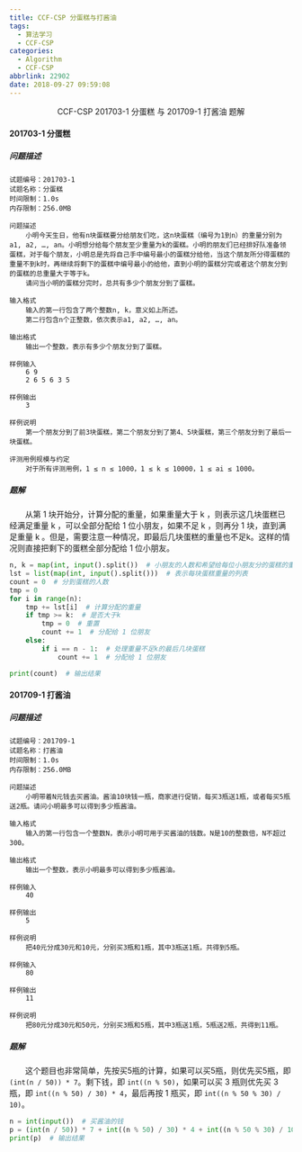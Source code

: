 ```yaml
---
title: CCF-CSP 分蛋糕与打酱油
tags:
  - 算法学习
  - CCF-CSP
categories:
  - Algorithm
  - CCF-CSP
abbrlink: 22902
date: 2018-09-27 09:59:08
---
```


<center>CCF-CSP 201703-1 分蛋糕 与 201709-1 打酱油 题解</center>

<!--more-->

#### 201703-1 分蛋糕

##### 问题描述

```
试题编号：201703-1
试题名称：分蛋糕
时间限制：1.0s
内存限制：256.0MB

问题描述
    小明今天生日，他有n块蛋糕要分给朋友们吃，这n块蛋糕（编号为1到n）的重量分别为a1, a2, …, an。小明想分给每个朋友至少重量为k的蛋糕。小明的朋友们已经排好队准备领蛋糕，对于每个朋友，小明总是先将自己手中编号最小的蛋糕分给他，当这个朋友所分得蛋糕的重量不到k时，再继续将剩下的蛋糕中编号最小的给他，直到小明的蛋糕分完或者这个朋友分到的蛋糕的总重量大于等于k。
    请问当小明的蛋糕分完时，总共有多少个朋友分到了蛋糕。

输入格式
    输入的第一行包含了两个整数n, k，意义如上所述。
    第二行包含n个正整数，依次表示a1, a2, …, an。

输出格式
    输出一个整数，表示有多少个朋友分到了蛋糕。

样例输入
    6 9
    2 6 5 6 3 5

样例输出
    3

样例说明
    第一个朋友分到了前3块蛋糕，第二个朋友分到了第4、5块蛋糕，第三个朋友分到了最后一块蛋糕。

评测用例规模与约定
    对于所有评测用例，1 ≤ n ≤ 1000，1 ≤ k ≤ 10000，1 ≤ ai ≤ 1000。
```

##### 题解

　　从第 1 块开始分，计算分配的重量，如果重量大于 k ，则表示这几块蛋糕已经满足重量 k ，可以全部分配给 1 位小朋友，如果不足 k ，则再分 1 块，直到满足重量 k 。但是，需要注意一种情况，即最后几块蛋糕的重量也不足k。这样的情况则直接把剩下的蛋糕全部分配给 1 位小朋友。

```python
n, k = map(int, input().split())  # 小朋友的人数和希望给每位小朋友分的蛋糕的重量
lst = list(map(int, input().split()))  # 表示每块蛋糕重量的列表
count = 0  # 分到蛋糕的人数
tmp = 0
for i in range(n):
    tmp += lst[i]  # 计算分配的重量
    if tmp >= k:  # 是否大于k
        tmp = 0  # 重置
        count += 1  # 分配给 1 位朋友
    else:
        if i == n - 1:  # 处理重量不足k的最后几块蛋糕
            count += 1  # 分配给 1 位朋友

print(count)  # 输出结果
```

#### 201709-1 打酱油

##### 问题描述

```
试题编号：201709-1
试题名称：打酱油
时间限制：1.0s
内存限制：256.0MB

问题描述
    小明带着N元钱去买酱油。酱油10块钱一瓶，商家进行促销，每买3瓶送1瓶，或者每买5瓶送2瓶。请问小明最多可以得到多少瓶酱油。

输入格式
    输入的第一行包含一个整数N，表示小明可用于买酱油的钱数。N是10的整数倍，N不超过300。

输出格式
    输出一个整数，表示小明最多可以得到多少瓶酱油。

样例输入
    40

样例输出
    5

样例说明
    把40元分成30元和10元，分别买3瓶和1瓶，其中3瓶送1瓶，共得到5瓶。

样例输入
    80

样例输出
    11

样例说明
    把80元分成30元和50元，分别买3瓶和5瓶，其中3瓶送1瓶，5瓶送2瓶，共得到11瓶。
```

##### 题解

　　这个题目也非常简单，先按买5瓶的计算，如果可以买5瓶，则优先买5瓶，即 `(int(n / 50)) * 7`。剩下钱，即 `int((n % 50)`，如果可以买 3 瓶则优先买 3 瓶，即 `int((n % 50) / 30) * 4`，最后再按 1 瓶买，即 `int((n % 50 % 30) / 10)`。

```python
n = int(input())  # 买酱油的钱
p = (int(n / 50)) * 7 + int((n % 50) / 30) * 4 + int((n % 50 % 30) / 10)  # 酱油瓶数
print(p)  # 输出结果
```

